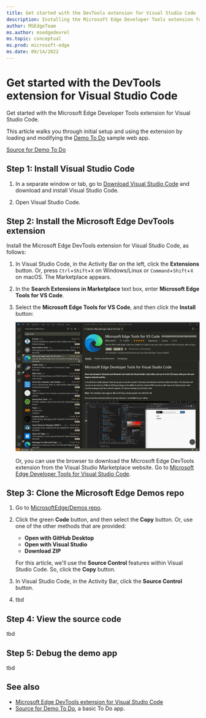 ```yaml
---
title: Get started with the DevTools extension for Visual Studio Code
description: Installing the Microsoft Edge Developer Tools extension for Visual Studio Code and modifying Demo To Do sample web page web app.
author: MSEdgeTeam
ms.author: msedgedevrel
ms.topic: conceptual
ms.prod: microsoft-edge
ms.date: 09/14/2022
---
```

# Get started with the DevTools extension for Visual Studio Code

Get started with the Microsoft Edge Developer Tools extension for Visual Studio Code.

This article walks you through initial setup and using the extension by loading and modifying the [Demo To Do](https://microsoftedge.github.io/Demos/demo-to-do/) sample web app.

[Source for Demo To Do](https://github.com/MicrosoftEdge/Demos/tree/main/demo-to-do)


<!-- ====================================================================== -->
## Step 1: Install Visual Studio Code

1. In a separate window or tab, go to [Download Visual Studio Code](https://code.visualstudio.com/Download) and download and install Visual Studio Code.

1. Open Visual Studio Code.


<!-- ====================================================================== -->
## Step 2: Install the Microsoft Edge DevTools extension

Install the Microsoft Edge DevTools extension for Visual Studio Code, as follows:

1. In Visual Studio Code, in the Activity Bar on the left, click the **Extensions** button.  Or, press `Ctrl`+`Shift`+`X` on Windows/Linux or `Command`+`Shift`+`X` on macOS.  The Marketplace appears.

1. In the **Search Extensions in Marketplace** text box, enter **Microsoft Edge Tools for VS Code**.

1. Select the **Microsoft Edge Tools for VS Code**, and then click the **Install** button:

   ![Installing the Microsoft Edge DevTools extension for Visual Studio Code](../microsoft-edge-devtools-extension-images/vscode-edge-tools-install.png)

   Or, you can use the browser to download the Microsoft Edge DevTools extension from the Visual Studio Marketplace website.  Go to [Microsoft Edge Developer Tools for Visual Studio Code](https://marketplace.visualstudio.com/items?itemName=ms-edgedevtools.vscode-edge-devtools).


<!-- ====================================================================== -->
## Step 3: Clone the Microsoft Edge Demos repo

1. Go to [MicrosoftEdge/Demos repo](https://github.com/MicrosoftEdge/Demos/).

1. Click the green **Code** button, and then select the **Copy** button.  Or, use one of the other methods that are provided:
   *  **Open with GitHub Desktop**
   *  **Open with Visual Studio**
   *  **Download ZIP**

   For this article, we'll use the **Source Control** features within Visual Studio Code.  So, click the **Copy** button.

1. In Visual Studio Code, in the Activity Bar, click the **Source Control** button.  

1. tbd


<!-- ====================================================================== -->
## Step 4: View the source code

tbd


<!-- ====================================================================== -->
## Step 5: Debug the demo app

tbd


<!-- ====================================================================== -->
## See also

* [Microsoft Edge DevTools extension for Visual Studio Code](./microsoft-edge-devtools-extension.md)
* [Source for Demo To Do](https://github.com/MicrosoftEdge/Demos/tree/main/demo-to-do), a basic To Do app.
